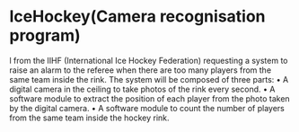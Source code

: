 # IceHockey(Camera recognisation program)
l from the IIHF (International Ice Hockey Federation) requesting a system to raise an alarm to the referee when there are too
many players from the same team inside the rink. The system will be composed of three parts:
• A digital camera in the ceiling to take photos of the rink every second.
• A software module to extract the position of each player from the photo taken by the
digital camera.
• A software module to count the number of players from the same team inside the hockey
rink.
